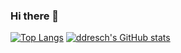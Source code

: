 ### Hi there 👋

[![Top Langs](https://github-readme-stats.vercel.app/api/top-langs/?username=ddresch&theme=onedark)](https://github.com/anuraghazra/github-readme-stats)
[![ddresch's GitHub stats](https://github-readme-stats.vercel.app/api?username=ddresch&count_private=true&show_icons=true&theme=onedark&line_height=40)](https://github.com/anuraghazra/github-readme-stats)

<!--
**ddresch/ddresch** is a ✨ _special_ ✨ repository because its `README.md` (this file) appears on your GitHub profile.

Here are some ideas to get you started:

- 🔭 I’m currently working on ...
- 🌱 I’m currently learning ...
- 👯 I’m looking to collaborate on ...
- 🤔 I’m looking for help with ...
- 💬 Ask me about ...
- 📫 How to reach me: ...
- 😄 Pronouns: ...
- ⚡ Fun fact: ...
-->
